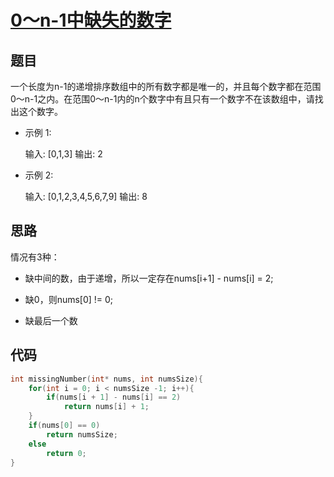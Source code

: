 # [0～n-1中缺失的数字](https://leetcode-cn.com/problems/que-shi-de-shu-zi-lcof/)

## 题目

一个长度为n-1的递增排序数组中的所有数字都是唯一的，并且每个数字都在范围0～n-1之内。在范围0～n-1内的n个数字中有且只有一个数字不在该数组中，请找出这个数字。

- 示例 1:

  输入: [0,1,3]
  输出: 2

- 示例 2:

  输入: [0,1,2,3,4,5,6,7,9]
  输出: 8

## 思路

情况有3种：

- 缺中间的数，由于递增，所以一定存在nums[i+1] - nums[i] = 2;

- 缺0，则nums[0] != 0;
- 缺最后一个数

## 代码

```C
int missingNumber(int* nums, int numsSize){
    for(int i = 0; i < numsSize -1; i++){
        if(nums[i + 1] - nums[i] == 2)
            return nums[i] + 1;
    }
    if(nums[0] == 0)
        return numsSize;
    else
        return 0;
}
```


